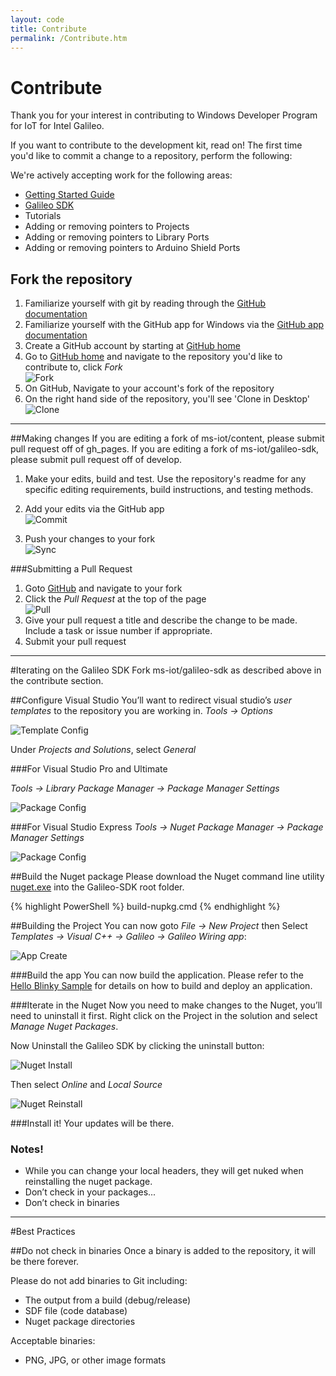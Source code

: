 ```yaml
---
layout: code
title: Contribute
permalink: /Contribute.htm
---
```


# Contribute
Thank you for your interest in contributing to Windows Developer Program for IoT for Intel Galileo.

If you want to contribute to the development kit, read on!
The first time you'd like to commit a change to a repository, perform the following:

We're actively accepting work for the following areas:

* [Getting Started Guide](https://github.com/ms-iot/content)
* [Galileo SDK](https://github.com/ms-iot/galileo-sdk)
* Tutorials
* Adding or removing pointers to Projects
* Adding or removing pointers to Library Ports
* Adding or removing pointers to Arduino Shield Ports

## Fork the repository
1. Familiarize yourself with git by reading through the [GitHub documentation](https://help.github.com/ "GitHub help")
1. Familiarize yourself with the GitHub app for Windows via the [GitHub app documentation](https://help.github.com/categories/58/articles)
1. Create a GitHub account by starting at [GitHub home](https://github.com/)
1. Go to [GitHub home](https://github.com/) and navigate to the repository you'd like to contribute to, click *Fork*  
  ![Fork](images/GitHubFork.png)
1. On GitHub, Navigate to your account's fork of the repository
1. On the right hand side of the repository, you'll see 'Clone in Desktop'  
  ![Clone](images/GitHubClone.png)   

___

##Making changes
If you are editing a fork of ms-iot/content, please submit pull request off of gh_pages.
If you are editing a fork of ms-iot/galileo-sdk, please submit pull request off of develop.

1. Make your edits, build and test. Use the repository's readme for any specific editing requirements, build instructions, and testing methods.
1. Add your edits via the GitHub app  
  ![Commit](images/GitHubCommit.png) 

1. Push your changes to your fork  
  ![Sync](images/GitHubSync.png) 

###Submitting a Pull Request
1. Goto [GitHub](GitHub.com) and navigate to your fork
1. Click the *Pull Request* at the top of the page  
  ![Pull](images/GitHubPullRequest.png)
1. Give your pull request a title and describe the change to be made. Include a task or issue number if appropriate.
1. Submit your pull request

___

#Iterating on the Galileo SDK
Fork  ms-iot/galileo-sdk as described above in the contribute section.

##Configure Visual Studio
You’ll want to redirect visual studio’s *user templates* to the repository you are working in.
*Tools -> Options*

![Template Config](images/Nuget_TemplateConfig.png)

Under *Projects and Solutions*, select *General*

###For Visual Studio Pro and Ultimate

*Tools -> Library Package Manager -> Package Manager Settings*

![Package Config](images/Nuget_PackageSourceConfig_VSU2013.png)

###For Visual Studio Express
*Tools -> Nuget Package Manager -> Package Manager Settings*

![Package Config](images/Nuget_PackageSourceConfig_VSE2013.png)

##Build the Nuget package
Please download the Nuget command line utility [nuget.exe](http://nuget.org/nuget.exe) into the Galileo-SDK root folder.

{% highlight PowerShell %}
build-nupkg.cmd
{% endhighlight %}

##Building the Project
You can now goto *File -> New Project* then Select *Templates -> Visual C++ -> Galileo -> Galileo Wiring app*:

![App Create](images/Nuget_AppCreate.png)

###Build the app
You can now build the application. Please refer to the [Hello Blinky Sample](HelloBlinky.htm) for details on how to build and deploy an application.

###Iterate in the Nuget
Now you need to make changes to the Nuget, you’ll need to uninstall it first. Right click on the Project in the solution and select *Manage Nuget Packages*.

Now Uninstall the Galileo SDK by clicking the uninstall button:

![Nuget Install](images/Nuget_Install.png)

Then select *Online* and *Local Source*

![Nuget Reinstall](images/Nuget_Reinstall.png)

###Install it!
Your updates will be there.


### Notes!
* While you can change your local headers, they will get nuked when reinstalling the nuget package.
* Don’t check in your packages...
* Don’t check in binaries

___

#Best Practices

##Do not check in binaries
Once a binary is added to the repository, it will be there forever.

Please do not add binaries to Git including:
* The output from a build (debug/release)
* SDF file (code database)
* Nuget package directories

Acceptable binaries:
* PNG, JPG, or other image formats


